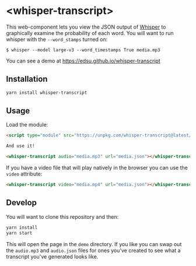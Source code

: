 # \<whisper-transcript>

This web-component lets you view the JSON output of [Whisper](https://github.com/openai/whisper) to graphically examine the probability of each word. You will want to run whisper with the `--word_stamps` turned on:

```
$ whisper --model large-v3 --word_timestamps True media.mp3
```

You can see a demo at https://edsu.github.io/whisper-transcript

## Installation

```bash
yarn install whisper-transcript
```

## Usage

Load the module:

```html
<script type="module" src="https://unpkg.com/whisper-transcript@latest/dist/index.js"></script>

And use it!

<whisper-transcript audio="media.mp3" url="media.json"></whisper-transcript>
```

If you have a video file that will play natively in the browser you can use the `video` attribute:

```html
<whisper-transcript video="media.mp4" url="media.json"></whisper-transcript>
```

## Develop

You will want to clone this repository and then:

```bash
yarn install
yarn start
```

This will open the page in the `demo` directory. If you like you can swap out the `audio.mp3` and `audio.json` files for ones you've created to see what a transcript you've generated looks like.
